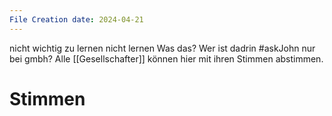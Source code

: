 ```yaml
---
File Creation date: 2024-04-21
---
```

nicht wichtig zu lernen
nicht lernen
Was das? Wer ist dadrin #askJohn 
nur bei gmbh?
Alle [[Gesellschafter]] können hier mit ihren Stimmen abstimmen.
# Stimmen
